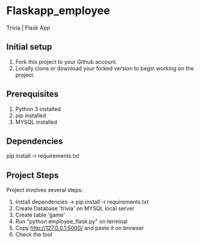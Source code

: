# Flaskapp_employee
Trivia | Flask App

## Initial setup
1. Fork this project to your Github account.
2. Locally clone or download your forked version to begin working on the project.

## Prerequisites

1. Python 3 installed
2. pip installed
3. MYSQL installed

## Dependencies

pip install -r requirements.txt
    
## Project Steps

Project involves several steps:

1. Install dependencies -> pip install -r requirements.txt
2. Create Database 'trivia' on MYSQL local server
3. Create table 'game'
4. Run "python employee_flask.py" on terminal
5. Copy http://127.0.0.1:5000/ and paste it on browser
6. Check the tool

